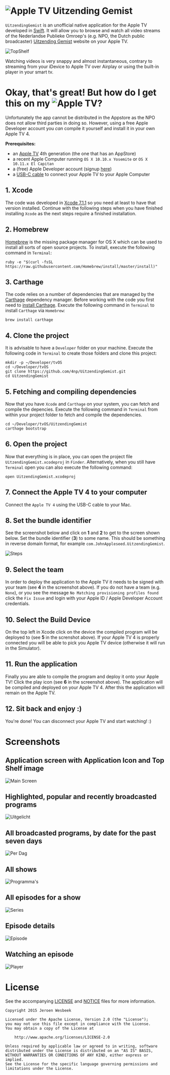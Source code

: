 # ![Apple TV](https://cloud.githubusercontent.com/assets/1049693/11407062/c1891a92-93b0-11e5-9270-745cf4fa4152.png) Uitzending Gemist 

```UitzendingGemist``` is an unofficial native application for the Apple TV developed in [Swift](https://developer.apple.com/swift/). It will allow you to browse and watch all video streams of the Nederlandse Publieke Omroep's (e.g. NPO, the Dutch public broadcaster) [Uitzending Gemist](http://www.npo.nl/uitzending-gemist) website on your Apple TV.

![TopShelf](https://github.com/4np/UitzendingGemist/blob/master/UitzendingGemist/Assets.xcassets/App%20Icon%20&%20Top%20Shelf%20Image.brandassets/Top%20Shelf%20Image.imageset/TopShelf.png?raw=true)

Watching videos is very snappy and almost instantaneous, contrary to streaming from your iDevice to Apple TV over Airplay or using the built-in player in your smart tv.

# Okay, that's great! But how do I get this on my ![Apple TV](https://cloud.githubusercontent.com/assets/1049693/11407062/c1891a92-93b0-11e5-9270-745cf4fa4152.png)?

Unfortunately the app cannot be distributed in the Appstore as the NPO does not allow third parties in doing so. However, using a free Apple Developer account you *can* compile it yourself and install it in your own Apple TV 4. 

**Prerequisites:**

- an [Apple TV](http://www.apple.com/tv/) 4th generation (the one that has an AppStore)
- a recent Apple Computer running ```OS X 10.10.x Yosemite``` or ```OS X 10.11.x El Capitan```
- a (free) Apple Developer account (signup [here](http://developer.apple.com))
- a [USB-C cable](http://www.apple.com/nl/shop/product/HHSP2ZM/B/belkin-usb-c-naar-usb-a-oplaadkabel?fnode=85) to connect your Apple TV to your Apple Computer

## 1. Xcode

The code was developed in [Xcode 7.1.1](https://developer.apple.com/xcode/download/) so you need at least to have that version installed. Continue with the following steps when you have finished installing ```Xcode``` as the next steps require a finished installation.

## 2. Homebrew

[Homebrew](http://brew.sh) is the missing package manager for OS X which can be used to install all sorts of open source projects. To install, execute the following command in ```Terminal```:

```
ruby -e "$(curl -fsSL https://raw.githubusercontent.com/Homebrew/install/master/install)"
```

## 3. Carthage

The code relies on a number of dependencies that are managed by the [Carthage](https://github.com/Carthage/Carthage) dependency manager. Before working with the code you first need to [install Carthage](https://github.com/Carthage/Carthage#installing-carthage). Execute the following command in ```Terminal``` to install ```Carthage``` via ```Homebrew```:

```
brew install carthage
```

## 4. Clone the project

It is advisable to have a ```Developer``` folder on your machine. Execute the following code in ```Terminal``` to create those folders and clone this project:

```
mkdir -p ~/Developer/tvOS
cd ~/Developer/tvOS
git clone https://github.com/4np/UitzendingGemist.git
cd UitzendingGemist
```

## 5. Fetching and compiling dependencies

Now that you have ```Xcode``` and ```Carthage``` on your system, you can fetch and compile the depencies. Execute the following command in ```Terminal``` from within your project folder to fetch and compile the dependencies.

```
cd ~/Developer/tvOS/UitzendingGemist
carthage bootstrap
```

## 6. Open the project

Now that everything is in place, you can open the project file ```UitzendingGemist.xcodeproj``` in ```Finder```. Alternatively, when you still have ```Terminal``` open you can also execute the following command:

```
open UitzendingGemist.xcodeproj
```

## 7. Connect the Apple TV 4 to your computer

Connect the ```Apple TV 4``` using the USB-C cable to your Mac. 


## 8. Set the bundle identifier

See the screenshot below and click on **1** and **2** to get to the screen shown below. Set the bundle identifier (**3**) to some name. This should be something in reverse domain format, for example ```com.JohnAppleseed.UitzendingGemist```.

![Steps](https://cloud.githubusercontent.com/assets/1049693/11406776/6ad1989c-93af-11e5-9bea-0fd4a928623b.png)

## 9. Select the team

In order to deploy the application to the Apple TV it needs to be signed with your team (see **4** in the screenshot above). If you do not have a team (e.g. ```None```), or you see the message ```No Matching provisioning profiles found``` click the ```Fix Issue``` and login with your Apple ID / Apple Developer Account credentials.

## 10. Select the Build Device

On the top left in Xcode click on the device the compiled program will be deployed to (see **5** in the screnshot above). If your Apple TV 4 is properly connected you will be able to pick you Apple TV device (otherwise it will run in the Simulator).

## 11. Run the application

Finally you are able to compile the program and deploy it onto your Apple TV! Click the play icon (see **6** in the screenshot above). The application will be compiled and deployed on your Apple TV 4. After this the application will remain on the Apple TV. 

## 12. Sit back and enjoy :)

You're done! You can disconnect your Apple TV and start watching! :)

# Screenshots

## Application screen with Application Icon and Top Shelf image

![Main Screen](https://cloud.githubusercontent.com/assets/1049693/11430705/e585f7aa-948a-11e5-8b4d-a35dc1ab617a.png)

## Highlighted, popular and recently broadcasted programs

![Uitgelicht](https://cloud.githubusercontent.com/assets/1049693/11406777/6ad41a68-93af-11e5-802b-027baf4c74c5.png)

## All broadcasted programs, by date for the past seven days

![Per Dag](https://cloud.githubusercontent.com/assets/1049693/11406774/6a6cec4e-93af-11e5-92d1-89cb20ad11c4.png)

## All shows

![Programma's](https://cloud.githubusercontent.com/assets/1049693/11406775/6a6e21fe-93af-11e5-9c14-ae7af5eb4c1e.png)

## All episodes for a show

![Series](https://cloud.githubusercontent.com/assets/1049693/11406779/6bd0afa8-93af-11e5-939f-a66914b3f957.png)

## Episode details

![Episode](https://cloud.githubusercontent.com/assets/1049693/11406773/6a6b783c-93af-11e5-87ef-382044d8a107.png)

## Watching an episode

![Player](https://cloud.githubusercontent.com/assets/1049693/11406778/6b7322ca-93af-11e5-81c5-ce1368b2c731.png)

# License

See the accompanying [LICENSE](LICENSE) and [NOTICE](NOTICE) files for more information.

```
Copyright 2015 Jeroen Wesbeek

Licensed under the Apache License, Version 2.0 (the "License");
you may not use this file except in compliance with the License.
You may obtain a copy of the License at

    http://www.apache.org/licenses/LICENSE-2.0

Unless required by applicable law or agreed to in writing, software
distributed under the License is distributed on an "AS IS" BASIS,
WITHOUT WARRANTIES OR CONDITIONS OF ANY KIND, either express or implied.
See the License for the specific language governing permissions and
limitations under the License.
```

